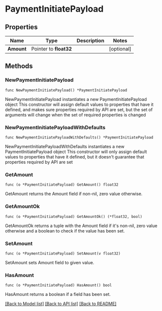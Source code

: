 # PaymentInitiatePayload

## Properties

Name | Type | Description | Notes
------------ | ------------- | ------------- | -------------
**Amount** | Pointer to **float32** |  | [optional] 

## Methods

### NewPaymentInitiatePayload

`func NewPaymentInitiatePayload() *PaymentInitiatePayload`

NewPaymentInitiatePayload instantiates a new PaymentInitiatePayload object
This constructor will assign default values to properties that have it defined,
and makes sure properties required by API are set, but the set of arguments
will change when the set of required properties is changed

### NewPaymentInitiatePayloadWithDefaults

`func NewPaymentInitiatePayloadWithDefaults() *PaymentInitiatePayload`

NewPaymentInitiatePayloadWithDefaults instantiates a new PaymentInitiatePayload object
This constructor will only assign default values to properties that have it defined,
but it doesn't guarantee that properties required by API are set

### GetAmount

`func (o *PaymentInitiatePayload) GetAmount() float32`

GetAmount returns the Amount field if non-nil, zero value otherwise.

### GetAmountOk

`func (o *PaymentInitiatePayload) GetAmountOk() (*float32, bool)`

GetAmountOk returns a tuple with the Amount field if it's non-nil, zero value otherwise
and a boolean to check if the value has been set.

### SetAmount

`func (o *PaymentInitiatePayload) SetAmount(v float32)`

SetAmount sets Amount field to given value.

### HasAmount

`func (o *PaymentInitiatePayload) HasAmount() bool`

HasAmount returns a boolean if a field has been set.


[[Back to Model list]](../README.md#documentation-for-models) [[Back to API list]](../README.md#documentation-for-api-endpoints) [[Back to README]](../README.md)


